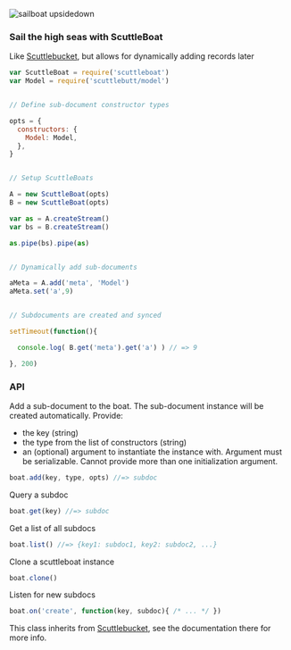 ![sailboat upsidedown](https://cloud.githubusercontent.com/assets/1474978/4873103/2392582a-6202-11e4-9a42-4afc8b988648.png)

### Sail the high seas with ScuttleBoat

Like [Scuttlebucket](https://github.com/dominictarr/scuttlebucket), but allows for dynamically adding records later

```js
var ScuttleBoat = require('scuttleboat')
var Model = require('scuttlebutt/model')


// Define sub-document constructor types

opts = {
  constructors: {
    Model: Model,
  },
}


// Setup ScuttleBoats

A = new ScuttleBoat(opts)
B = new ScuttleBoat(opts)

var as = A.createStream()
var bs = B.createStream()

as.pipe(bs).pipe(as)


// Dynamically add sub-documents

aMeta = A.add('meta', 'Model')
aMeta.set('a',9)


// Subdocuments are created and synced

setTimeout(function(){

  console.log( B.get('meta').get('a') ) // => 9

}, 200)
```

### API

Add a sub-document to the boat.
The sub-document instance will be created automatically.
Provide:
* the key (string)
* the type from the list of constructors (string)
* an (optional) argument to instantiate the instance with.
Argument must be serializable.
Cannot provide more than one initialization argument.

```js
boat.add(key, type, opts) //=> subdoc
```

Query a subdoc
```js
boat.get(key) //=> subdoc
```

Get a list of all subdocs
```js
boat.list() //=> {key1: subdoc1, key2: subdoc2, ...}
```

Clone a scuttleboat instance
```js
boat.clone()
```

Listen for new subdocs
```js
boat.on('create', function(key, subdoc){ /* ... */ })
```

This class inherits from [Scuttlebucket](https://github.com/dominictarr/scuttlebucket), see the documentation there for more info.
